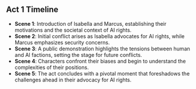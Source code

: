 ## Act 1 Timeline
- **Scene 1**: Introduction of Isabella and Marcus, establishing their motivations and the societal context of AI rights.
- **Scene 2**: Initial conflict arises as Isabella advocates for AI rights, while Marcus emphasizes security concerns.
- **Scene 3**: A public demonstration highlights the tensions between human and AI factions, setting the stage for future conflicts.
- **Scene 4**: Characters confront their biases and begin to understand the complexities of their positions.
- **Scene 5**: The act concludes with a pivotal moment that foreshadows the challenges ahead in their advocacy for AI rights.
